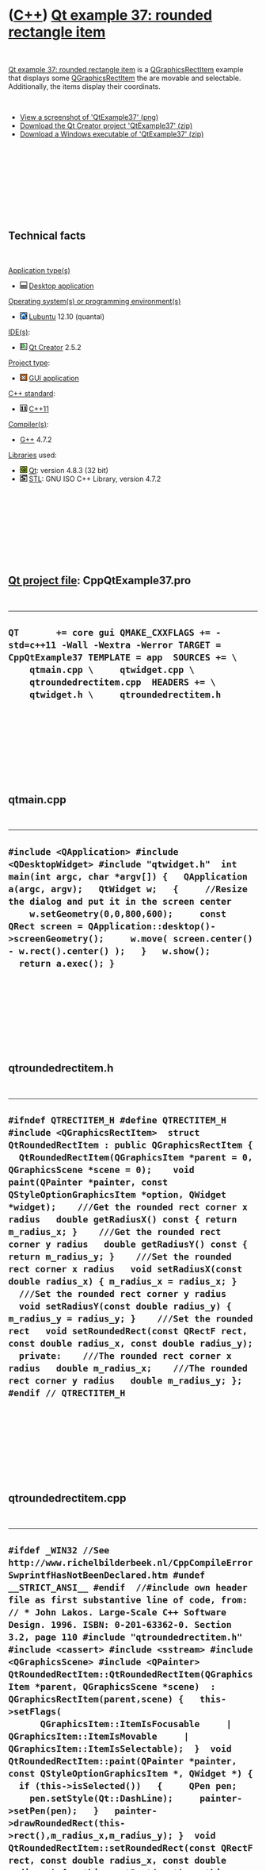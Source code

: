 



 

 

 

 

 

([C++](Cpp.md)) [Qt example 37: rounded rectangle item](CppQtExample37.md)
============================================================================

 

[Qt example 37: rounded rectangle item](CppQtExample37.md) is a
[QGraphicsRectItem](CppQGraphicsRectItem.md) example that displays some
[QGraphicsRectItem](CppQGraphicsRectItem.md) the are movable and
selectable. Additionally, the items display their coordinats.

 

-   [View a screenshot of 'QtExample37' (png)](CppQtExample37.png)
-   [Download the Qt Creator project
    'QtExample37' (zip)](CppQtExample37.zip)
-   [Download a Windows executable of
    'QtExample37' (zip)](CppQtExample37Exe.zip)

 

 

 

 

 

Technical facts
---------------

 

[Application type(s)](CppApplication.md)

-   ![Desktop](PicDesktop.png) [Desktop
    application](CppDesktopApplication.md)

[Operating system(s) or programming environment(s)](CppOs.md)

-   ![Lubuntu](PicLubuntu.png) [Lubuntu](CppLubuntu.md) 12.10 (quantal)

[IDE(s)](CppIde.md):

-   ![Qt Creator](PicQtCreator.png) [Qt Creator](CppQtCreator.md) 2.5.2

[Project type](CppQtProjectType.md):

-   ![GUI](PicGui.png) [GUI application](CppGuiApplication.md)

[C++ standard](CppStandard.md):

-   ![C++11](PicCpp11.png) [C++11](Cpp11.md)

[Compiler(s)](CppCompiler.md):

-   [G++](CppGpp.md) 4.7.2

[Libraries](CppLibrary.md) used:

-   ![Qt](PicQt.png) [Qt](CppQt.md): version 4.8.3 (32 bit)
-   ![STL](PicStl.png) [STL](CppStl.md): GNU ISO C++ Library, version
    4.7.2

 

 

 

 

 

[Qt project file](CppQtProjectFile.md): CppQtExample37.pro
-----------------------------------------------------------

 

  -------------------------------------------------------------------------------------------------------------------------------------------------------------------------------------------------------------------------------------------------------
  ` QT       += core gui QMAKE_CXXFLAGS += -std=c++11 -Wall -Wextra -Werror TARGET = CppQtExample37 TEMPLATE = app  SOURCES += \     qtmain.cpp \     qtwidget.cpp \     qtroundedrectitem.cpp  HEADERS += \     qtwidget.h \     qtroundedrectitem.h `
  -------------------------------------------------------------------------------------------------------------------------------------------------------------------------------------------------------------------------------------------------------

 

 

 

 

 

qtmain.cpp
----------

 

  ---------------------------------------------------------------------------------------------------------------------------------------------------------------------------------------------------------------------------------------------------------------------------------------------------------------------------------------------------------------------------------------------------------------------
  ` #include <QApplication> #include <QDesktopWidget> #include "qtwidget.h"  int main(int argc, char *argv[]) {   QApplication a(argc, argv);   QtWidget w;   {     //Resize the dialog and put it in the screen center     w.setGeometry(0,0,800,600);     const QRect screen = QApplication::desktop()->screenGeometry();     w.move( screen.center() - w.rect().center() );   }   w.show();   return a.exec(); } `
  ---------------------------------------------------------------------------------------------------------------------------------------------------------------------------------------------------------------------------------------------------------------------------------------------------------------------------------------------------------------------------------------------------------------------

 

 

 

 

 

qtroundedrectitem.h
-------------------

 

  ----------------------------------------------------------------------------------------------------------------------------------------------------------------------------------------------------------------------------------------------------------------------------------------------------------------------------------------------------------------------------------------------------------------------------------------------------------------------------------------------------------------------------------------------------------------------------------------------------------------------------------------------------------------------------------------------------------------------------------------------------------------------------------------------------------------------------------------------------------------------------------------------------------------------------------------------------------------------------------------------------------------------
  ` #ifndef QTRECTITEM_H #define QTRECTITEM_H  #include <QGraphicsRectItem>  struct QtRoundedRectItem : public QGraphicsRectItem {   QtRoundedRectItem(QGraphicsItem *parent = 0, QGraphicsScene *scene = 0);    void paint(QPainter *painter, const QStyleOptionGraphicsItem *option, QWidget *widget);    ///Get the rounded rect corner x radius   double getRadiusX() const { return m_radius_x; }    ///Get the rounded rect corner y radius   double getRadiusY() const { return m_radius_y; }    ///Set the rounded rect corner x radius   void setRadiusX(const double radius_x) { m_radius_x = radius_x; }    ///Set the rounded rect corner y radius   void setRadiusY(const double radius_y) { m_radius_y = radius_y; }    ///Set the rounded rect   void setRoundedRect(const QRectF rect, const double radius_x, const double radius_y);    private:    ///The rounded rect corner x radius   double m_radius_x;    ///The rounded rect corner y radius   double m_radius_y; };  #endif // QTRECTITEM_H `
  ----------------------------------------------------------------------------------------------------------------------------------------------------------------------------------------------------------------------------------------------------------------------------------------------------------------------------------------------------------------------------------------------------------------------------------------------------------------------------------------------------------------------------------------------------------------------------------------------------------------------------------------------------------------------------------------------------------------------------------------------------------------------------------------------------------------------------------------------------------------------------------------------------------------------------------------------------------------------------------------------------------------------

 

 

 

 

 

qtroundedrectitem.cpp
---------------------

 

  ---------------------------------------------------------------------------------------------------------------------------------------------------------------------------------------------------------------------------------------------------------------------------------------------------------------------------------------------------------------------------------------------------------------------------------------------------------------------------------------------------------------------------------------------------------------------------------------------------------------------------------------------------------------------------------------------------------------------------------------------------------------------------------------------------------------------------------------------------------------------------------------------------------------------------------------------------------------------------------------------------------------------------------------------------------------------------------------------------------------------------------------------------------------------------
  ` #ifdef _WIN32 //See http://www.richelbilderbeek.nl/CppCompileErrorSwprintfHasNotBeenDeclared.htm #undef __STRICT_ANSI__ #endif  //#include own header file as first substantive line of code, from: // * John Lakos. Large-Scale C++ Software Design. 1996. ISBN: 0-201-63362-0. Section 3.2, page 110 #include "qtroundedrectitem.h"  #include <cassert> #include <sstream> #include <QGraphicsScene> #include <QPainter>  QtRoundedRectItem::QtRoundedRectItem(QGraphicsItem *parent, QGraphicsScene *scene)  : QGraphicsRectItem(parent,scene) {   this->setFlags(       QGraphicsItem::ItemIsFocusable     | QGraphicsItem::ItemIsMovable     | QGraphicsItem::ItemIsSelectable);  }  void QtRoundedRectItem::paint(QPainter *painter, const QStyleOptionGraphicsItem *, QWidget *) {   if (this->isSelected())   {     QPen pen;     pen.setStyle(Qt::DashLine);     painter->setPen(pen);   }   painter->drawRoundedRect(this->rect(),m_radius_x,m_radius_y); }  void QtRoundedRectItem::setRoundedRect(const QRectF rect, const double radius_x, const double radius_y) {   this->setRect(rect);   this->setRadiusX(radius_x);   this->setRadiusY(radius_y); } `
  ---------------------------------------------------------------------------------------------------------------------------------------------------------------------------------------------------------------------------------------------------------------------------------------------------------------------------------------------------------------------------------------------------------------------------------------------------------------------------------------------------------------------------------------------------------------------------------------------------------------------------------------------------------------------------------------------------------------------------------------------------------------------------------------------------------------------------------------------------------------------------------------------------------------------------------------------------------------------------------------------------------------------------------------------------------------------------------------------------------------------------------------------------------------------------

 

 

 

 

 

qtwidget.h
----------

 

  ---------------------------------------------------------------------------------------------------------------------------------------------------------------------------------------------------------
  ` #ifndef QTWIDGET_H #define QTWIDGET_H  #include <QGraphicsView>  ///The widget holding the items struct QtWidget : public QGraphicsView {   QtWidget(QWidget *parent = 0); };  #endif // QTWIDGET_H `
  ---------------------------------------------------------------------------------------------------------------------------------------------------------------------------------------------------------

 

 

 

 

 

qtwidget.cpp
------------

 

  ---------------------------------------------------------------------------------------------------------------------------------------------------------------------------------------------------------------------------------------------------------------------------------------------------------------------------------------------------------------------------------------------------------------------------------------------------------------------------------------------------------------------------------------------------------------------------------------------------------------------------------------------------------------------------------------------------------------------------------------------------------------------------------------------------------------------------------------------------------------------------------------------------------------------------------------------------------------------------------------------------------------------------------------------------------------------------------------------------------------------------------------------------------------------------------------------------------------------------------------------------------------------------------------------------------------------------------------------------------------------------------------------------------------------------------------------------------------------------------------------------------------------------------------------------------------------
  ` #ifdef _WIN32 //See http://www.richelbilderbeek.nl/CppCompileErrorSwprintfHasNotBeenDeclared.htm #undef __STRICT_ANSI__ #endif  //#include own header file as first substantive line of code, from: // * John Lakos. Large-Scale C++ Software Design. 1996. ISBN: 0-201-63362-0. Section 3.2, page 110 #include "qtwidget.h"  #include <cassert> #include <cmath> #include <iostream> #include <QGraphicsScene> #include <QKeyEvent> #include <QGraphicsSimpleTextItem> #include "qtroundedrectitem.h"  QtWidget::QtWidget(QWidget *parent)   : QGraphicsView(new QGraphicsScene,parent) {   const int n_items = 16;   for (int i=0; i!=n_items; ++i)   {     const double angle = 2.0 * M_PI * (static_cast<double>(i) / static_cast<double>(n_items));     {       const double ray = 200.0;       const double x =  std::sin(angle) * ray;       const double y = -std::cos(angle) * ray;       QtRoundedRectItem * const item = new QtRoundedRectItem;       item->setPos(x,y);       item->setRoundedRect(QRectF(-32.0,-32.0,64.0,64.0),16.0,16.0);       scene()->addItem(item);     }     {       const double ray = 120.0;       const double x =  std::sin(angle) * ray;       const double y = -std::cos(angle) * ray;       QGraphicsRectItem * const item = new QGraphicsRectItem;       item->setFlags(           QGraphicsItem::ItemIsFocusable         | QGraphicsItem::ItemIsMovable         | QGraphicsItem::ItemIsSelectable);       item->setPos(x,y);       item->setRect(-16.0,-16.0,32.0,32.0);       scene()->addItem(item);     }   } } `
  ---------------------------------------------------------------------------------------------------------------------------------------------------------------------------------------------------------------------------------------------------------------------------------------------------------------------------------------------------------------------------------------------------------------------------------------------------------------------------------------------------------------------------------------------------------------------------------------------------------------------------------------------------------------------------------------------------------------------------------------------------------------------------------------------------------------------------------------------------------------------------------------------------------------------------------------------------------------------------------------------------------------------------------------------------------------------------------------------------------------------------------------------------------------------------------------------------------------------------------------------------------------------------------------------------------------------------------------------------------------------------------------------------------------------------------------------------------------------------------------------------------------------------------------------------------------------

 

 

 

 

 

crosscompiletowindows.sh
------------------------

 

  -----------------------------------------------------------------------------------------------------------------------------------------------------------------------------------------------------------------------------------------------------------
  ` #!/bin/sh #From http://richelbilderbeek.nl/CppQtCrosscompileToWindowsExample15.htm  echo "Cross compiling to Windows"  echo "1/2: Creating Windows makefile" i686-pc-mingw32-qmake CppQtExample37.pro  echo "2/2: making makefile"  make  echo "Done" `
  -----------------------------------------------------------------------------------------------------------------------------------------------------------------------------------------------------------------------------------------------------------

 

 

 

 

 





 




This page has been created by the [tool](Tools.md)
[CodeToHtml](ToolCodeToHtml.md)
